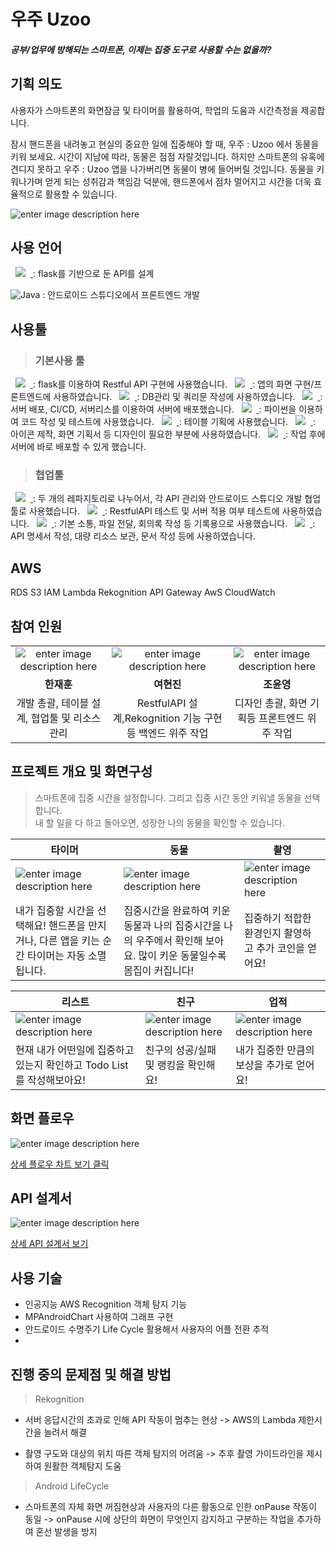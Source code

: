 # 우주 Uzoo
#### _공부/업무에 방해되는 스마트폰, 이제는 집중 도구로 사용할 수는 없을까?_
      
## 기획 의도

사용자가 스마트폰의 화면잠금 및 타이머를 활용하여, 학업의 도움과 시간측정을 제공합니다.

잠시 핸드폰을 내려놓고 현실의 중요한 일에 집중해야 할 때,
우주 : Uzoo 에서 동물을 키워 보세요. 시간이 지남에 따라, 동물은 점점 자랄것입니다. 
하지만 스마트폰의 유혹에 견디지 못하고 우주 : Uzoo 앱을 나가버리면 동물이 병에 들어버릴 것입니다.
동물을 키워나가며 얻게 되는 성취감과 책임감 덕분에,
핸드폰에서 점차 멀어지고 시간을 더욱 효율적으로 활용할 수 있습니다.

![enter image description here](https://user-images.githubusercontent.com/102447800/190291635-e6cbda6c-e725-4915-be1b-5d4f9f2bcb4b.png)


     
## 사용 언어
<a href="https://www.python.org/">
    <img src="https://img.shields.io/badge/python-%20-brightgreen"
        style="height : auto; margin-left : 8px; margin-right : 8px;"/>
</a>  : flask를 기반으로 둔 API를 설계 

![Java](https://img.shields.io/badge/java-%23ED8B00.svg?style=for-the-badge&logo=java&logoColor=white)  : 안드로이드 스튜디오에서 프론트엔드 개발
    

##  사용툴
> ### 기본사용 툴

<a href="https://code.visualstudio.com/">
    <img src="https://img.shields.io/badge/VisualStudioCode-ss%20-%23007ACC"
        style="height : auto; margin-left : 8px; margin-right : 8px;"/>
</a> : flask를 이용하여 Restful API 구현에 사용했습니다. 

<a href="https://developer.android.com/studio/intro">
    <img src="https://img.shields.io/badge/AndroidStudio-%20-%233DDC84"
        style="height : auto; margin-left : 8px; margin-right : 8px;"/>
</a> : 앱의 화면 구현/프론트엔드에 사용하였습니다. 

<a href="https://www.mysql.com/">
    <img src="https://img.shields.io/badge/MySQL-%20-%234479A1"
        style="height : auto; margin-left : 8px; margin-right : 8px;"/>
</a> : DB관리 및 쿼리문 작성에 사용하였습니다.

<a href="https://aws.amazon.com/ko/">
    <img src="https://img.shields.io/badge/AWS-%20-%23FF9900"
        style="height : auto; margin-left : 8px; margin-right : 8px;"/>
</a> : 서버 배포, CI/CD, 서버리스를 이용하여 서버에 배포했습니다.

<a href="https://www.anaconda.com/">
    <img src="https://img.shields.io/badge/Anaconda-%20-%2344A833"
        style="height : auto; margin-left : 8px; margin-right : 8px;"/>
</a> : 파이썬을 이용하여 코드 작성 및 테스트에 사용했습니다.

<a href="https://www.erdcloud.com/">
    <img src="https://img.shields.io/badge/ERD%20Cloud-%20-%239333EA"
        style="height : auto; margin-left : 8px; margin-right : 8px;"/>
</a>: 테이블 기획에 사용했습니다. 

<a href="https://www.figma.com/">
    <img src="https://img.shields.io/badge/Figma-%20-%23F24E1E"
        style="height : auto; margin-left : 8px; margin-right : 8px;"/>
</a> :  아이콘 제작, 화면 기획서 등 디자인이 필요한 부분에 사용하였습니다.

<a href="https://www.serverless.com/">
    <img src="https://img.shields.io/badge/Serverless-%20-%23FD5750"
        style="height : auto; margin-left : 8px; margin-right : 8px;"/>
</a>:  작업 후에 서버에 바로 배포할 수 있게 했습니다.

> ### 협업툴
<a href="https://github.com/">
    <img src="https://img.shields.io/badge/GitHub-%20-%23181717"
        style="height : auto; margin-left : 8px; margin-right : 8px;"/>
</a> : 두 개의 레파지토리로 나누어서, 각 API 관리와 안드로이드 스튜디오 개발 협업툴로 사용했습니다.

 <a href="https://www.postman.com/">
    <img src="https://img.shields.io/badge/Postman-%20-%23FF6C37"
        style="height : auto; margin-left : 8px; margin-right : 8px;"/>
</a>
 : RestfulAPI 테스트 및 서버 적용 여부 테스트에 사용하였습니다.
 
  <a href="https://slack.com/intl/ko-kr/">
    <img src="https://img.shields.io/badge/Slack-%20-%234A154B"
        style="height : auto; margin-left : 8px; margin-right : 8px;"/>
</a>  : 기본 소통, 파일 전달, 회의록 작성 등 기록용으로 사용했습니다.
  
  
<a href="https://www.google.com/drive/">
    <img src="https://img.shields.io/badge/Google%20Drive-%20-%234285F4"
        style="height : auto; margin-left : 8px; margin-right : 8px;"/>
</a>: API 명세서 작성, 대량 리소스 보관, 문서 작성 등에 사용하였습니다.
       
##  AWS
RDS
S3
IAM
Lambda
Rekognition
API Gateway
AwS CloudWatch

         
## 참여 인원
|  |  |  |
|:--:|:--:|:--:|
| ![enter image description here](https://user-images.githubusercontent.com/102447800/190305479-1220a176-d937-4129-8e54-91e2f275a083.png) |![enter image description here](https://user-images.githubusercontent.com/102447800/190305605-7785141e-04a3-4e1a-9ade-8c4f50ab1e16.png)  | ![enter image description here](https://user-images.githubusercontent.com/102447800/190305704-b79d7105-9604-4d23-ad00-abd5450a9dd2.png) |
|**한재훈**| **여현진** | **조윤영**
|개발 총괄, 테이블 설계, 협업툴 및 리소스 관리 | RestfulAPI 설계,Rekognition 기능 구현등 백엔드 위주 작업 |디자인 총괄, 화면 기획등 프론트엔드 위주 작업




##  프로젝트 개요 및 화면구성
> 스마트폰에 집중 시간을 설정합니다.  그리고 집중 시간 동안 키워낼 동물을 선택합니다.  
내 할 일을 다 하고 돌아오면, 성장한 나의 동물을 확인할 수 있습니다.


|  타이머  |  동물 | 촬영 | 
|--|--|--|
| ![enter image description here](https://user-images.githubusercontent.com/102447800/190296445-c9bdbef9-adda-4289-b23a-c6ab4fd478b6.png) | ![enter image description here](https://user-images.githubusercontent.com/102447800/190301744-c7e81dd5-b58a-420f-aa24-f4e3966dea72.png) | ![enter image description here](https://user-images.githubusercontent.com/102447800/190300497-f7d9da57-bb80-46d2-ab9f-691ab8bef8d5.png) | 
|내가 집중할 시간을 선택해요! 핸드폰을 만지거나, 다른 앱을 키는 순간 타이머는 자동 소멸됩니다. | 집중시간을 완료하여 키운 동물과 나의 집중시간을 나의 우주에서 확인해 보아요. 많이 키운 동물일수록 몸집이 커집니다! | 집중하기 적합한 환경인지 촬영하고 추가 코인을 얻어요! |


| 리스트 | 친구 | 업적 | 
|----|----|---|
| ![enter image description here](https://user-images.githubusercontent.com/102447800/190299465-72d0c071-506f-4598-acb6-5b548e9b1c24.png) | ![enter image description here](https://user-images.githubusercontent.com/102447800/190299739-1dd0c451-3cb8-4534-a617-08fc433bd608.png) | ![enter image description here](https://user-images.githubusercontent.com/102447800/190300011-f7bccb65-47bd-4839-90e6-e80044d38433.png) | 
|현재 내가 어떤일에 집중하고 있는지 확인하고 Todo List를 작성해보아요!  | 친구의 성공/실패 및 랭킹을 확인해요!  | 내가 집중한 만큼의 보상을 추가로 얻어요! |
   
   
## 화면 플로우
![enter image description here](https://user-images.githubusercontent.com/102447800/190296180-539a7486-d57c-4dc7-8bb0-d50aeff223da.png)

[상세 플로우 차트 보기 클릭](https://www.figma.com/file/NTCJN9dpGnpSRmIulOm2dn/%ED%94%8C%EB%A1%9C%EC%9A%B0%EC%B0%A8%ED%8A%B8?node-id=0:1)

## API 설계서
![enter image description here](https://user-images.githubusercontent.com/102447800/190303299-22c5f106-d818-4d57-86e3-c1054316f809.png)

[상세 API 설계서 보기](https://docs.google.com/spreadsheets/d/1zu51hqyamtfsdBtHhGUQVd5dFlh0UWrh6zXra2bPybo/edit?usp=sharing)
   
           
           
## 사용 기술

-   인공지능 AWS Recognition 객체 탐지 기능  
-  MPAndroidChart 사용하여 그래프 구현
- 안드로이드 수명주기 Life Cycle 활용해서 사용자의 어플 전환 추적
- 
    


## 진행 중의 문제점 및 해결 방법

> Rekognition

- 서버 응답시간의 초과로 인해 API 작동이 멈추는 현상
 -> AWS의 Lambda 제한시간을 늘려서 해결

- 촬영 구도와 대상의 위치 따른 객체 탐지의 어려움
 -> 추후 촬영 가이드라인을 제시하여 원활한 객체탐지 도움

> Android LifeCycle

- 스마트폰의 자체 화면 꺼짐현상과 사용자의 다른 활동으로 인한 onPause 작동이 동일
-> onPause 시에 상단의 화면이 무엇인지 감지하고 구분하는 작업을 추가하여 혼선 발생을 방지

